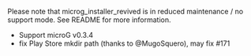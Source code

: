 Please note that microg_installer_revived is in reduced maintenance / no support mode. See README for more information.

- Support microG v0.3.4
- fix Play Store mkdir path (thanks to @MugoSquero), may fix #171
